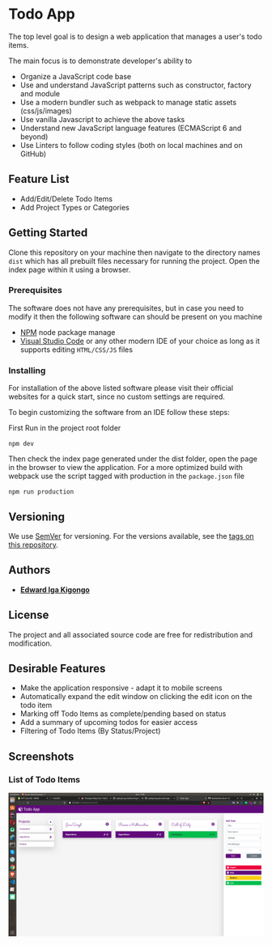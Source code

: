 # Todo App

  The top level goal is to design a web application that manages a user's todo items. 

  The main focus is to demonstrate developer's ability to 
  - Organize a JavaScript code base 
  - Use and understand JavaScript patterns such as constructor, factory and module
  - Use a modern bundler such as webpack to manage static assets (css/js/images)
  - Use vanilla Javascript to achieve the above tasks
  - Understand new JavaScript language features (ECMAScript 6 and beyond)
  - Use Linters to follow coding styles (both on local machines and on GitHub)

## Feature List
  - Add/Edit/Delete Todo Items
  - Add Project Types or Categories

## Getting Started

Clone this repository on your machine then navigate to the directory names `dist` which has all prebuilt files necessary for running the project. 
Open the index page within it using a browser.

### Prerequisites

The software does not have any prerequisites, but in case you need to modify it then the following software can should be present on you machine

* [NPM](https://nodejs.org/en/) node package manage
* [Visual Studio Code](https://code.visualstudio.com/) or any other modern IDE of your choice as long as it supports editing `HTML/CSS/JS` files

### Installing

For installation of the above listed software please visit their official websites for a quick start, since no custom settings are required. 

To begin customizing the software from an IDE follow these steps:

First Run in the project root folder
```shell
npm dev

```

Then check the index page generated under the dist folder, open the page in the browser to view the application. 
For a more optimized build with webpack use the script tagged with production in the `package.json` file

```shell
npm run production
```

## Versioning

We use [SemVer](http://semver.org/) for versioning. For the versions available, see the [tags on this repository](github.com/igakigongo/js-todo-app/tags). 

## Authors

* [**Edward Iga Kigongo**](github.com/igakigongo)

## License

The project and all associated source code are free for redistribution and modification.

## Desirable Features

  * Make the application responsive - adapt it to mobile screens
  * Automatically expand the edit window on clicking the edit icon on the todo item
  * Marking off Todo Items as complete/pending based on status
  * Add a summary of upcoming todos for easier access
  * Filtering of Todo Items (By Status/Project)

## Screenshots

### List of Todo Items

![List of Todo Items](todo-app.png)
